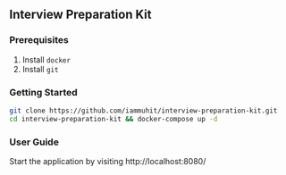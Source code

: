 ## Interview Preparation Kit

### Prerequisites
1. Install `docker`
2. Install `git`

### Getting Started
```sh
git clone https://github.com/iammuhit/interview-preparation-kit.git
cd interview-preparation-kit && docker-compose up -d
```

### User Guide
Start the application by visiting http://localhost:8080/
